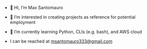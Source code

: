 - 👋 Hi, I’m Max Santomauro
- 👀 I’m interested in creating projects as reference for potential employment
- 🌱 I’m currently learning Python, CLIs (e.g. bash), and AWS cloud

- I can be reached at msantomauro333@gmail.com
